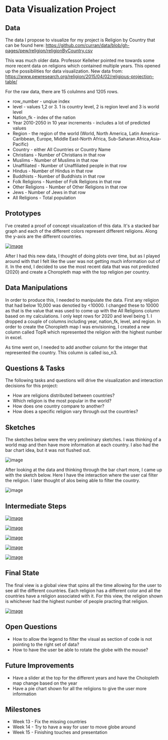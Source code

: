 # Data Visualization Project

## Data

The data I propose to visualize for my project is Religion by Country that can be found here: https://github.com/curran/data/blob/gh-pages/pew/religion/religionByCountry.csv

This was much older data. Professor Kelleher pointed me towards some more recent data on religions which contained multiple years. 
This opened up the possibilities for data visualization. New data from: https://www.pewresearch.org/religion/2015/04/02/religious-projection-table/

For the raw data, there are 15 colulmns and 1205 rows.  

* row_number - unqiue index
* level - values 1,2 or 3. 1 is country level, 2 is region level and 3 is world level
* Nation_fk - index of the nation
* Year 2010-2050 in 10 year increments - includes a lot of predicted values
* Region - the region of the world (World, North America, Latin America-Caribbean, Europe, Middle East-North Africa, Sub-Saharan Africa,Asia-Pacific)
* Country - either All Countries or Country Name
* Christians - Number of Christians in that row
* Muslims - Number of Muslims in that row
* Unaffiliated - Number of Unaffiliated people in that row
* Hindus - Number of Hindus in that row
* Buddhists - Number of Buddhists in that row
* Folk Religions - Number of Folk Religions in that row
* Other Religions - Number of Other Religions in that row
* Jews - Number of Jews in that row
* All Religions - Total population


## Prototypes

I’ve created a proof of concept visualization of this data. It's a stacked bar graph and each of the different colors represent different religions. Along the y-axis are the different countries. 

[![image](https://github.com/fsajedi22/dataviz-project-template-proposal/blob/master/Screen%20Shot%202023-02-16%20at%208.03.06%20PM.png)](https://vizhub.com/fsajedi22/4bcf28e8d9b84747bbb498069508ce0f)

After I had this new data, I thought of doing plots over time, but as I played around with that I felt like the user was not getting much information out of it. In the end, I decided to use the most recent data that was not predicted (2020) and create a Choropleth map with the top religion per country. 
## Data Manipulations
In order to produce this, I needed to manipulate the data. First any religion that had below 10,000 was denotied by <10000. I changed these to 10000 as that is the value that was used to come up with the All Religions column based on my calculations. I only kept rows for 2020 and level being 1. I dropped a couple of columns including year, nation_fk, level, and region. In order to create the Choropleth map I was envisioning, I created a new column called TopR which represented the religion with the highest number in excel. 

As time went on, I needed to add another column for the integer that represented the country. This column is called iso_n3. 
## Questions & Tasks

The following tasks and questions will drive the visualization and interaction decisions for this project:

 * How are religions distributed between countries?
 * Which religion is the most popular in the world?
 * How does one country compare to another?
 * How does a specific religion vary through out the countries?

## Sketches

The sketches below were the very preliminary sketches. I was thinking of a world map and then have more information at each country. I also had the bar chart idea, but it was not flushed out. 

![image](https://github.com/fsajedi22/dataviz-project-template-proposal/blob/master/Screen%20Shot%202023-02-16%20at%208.14.21%20PM.png)


After looking at the data and thinking through the bar chart more, I came up with the sketch below. Here I have the interaction where the user cal filter the religion. I later thought of alos being able to filter the country. 

![image](https://github.com/fsajedi22/dataviz-project-template-proposal/blob/master/Screen%20Shot%202023-02-16%20at%208.14.48%20PM.png)
## Intermediate Steps 

[![image](https://github.com/fsajedi22/dataviz-project-template-proposal/blob/master/Screen%20Shot%202023-04-26%20at%208.57.04%20PM.png)](https://vizhub.com/fsajedi22/4bcf28e8d9b84747bbb498069508ce0f)

[![image](https://github.com/fsajedi22/dataviz-project-template-proposal/blob/master/Screen%20Shot%202023-04-26%20at%208.55.21%20PM.png)](https://vizhub.com/fsajedi22/e9a96bb49c46447597e5c3deeccc49f0)

[![image](https://github.com/fsajedi22/dataviz-project-template-proposal/blob/master/Screen%20Shot%202023-04-26%20at%208.54.06%20PM.png)](https://vizhub.com/fsajedi22/45277191477546979f5808902eea3a07)

[![image](https://github.com/fsajedi22/dataviz-project-template-proposal/blob/master/Screen%20Shot%202023-04-26%20at%208.52.50%20PM.png)](https://vizhub.com/fsajedi22/e3cf437fabd841bf9615344d545d577c)

[![image](https://github.com/fsajedi22/dataviz-project-template-proposal/blob/master/Screen%20Shot%202023-04-26%20at%208.51.01%20PM.png)](https://vizhub.com/fsajedi22/05659424496448e1b00370862fc97d3f)
## Final State

The final view is a global view that spins all the time allowing for the user to see all the different countries. Each religion has a different color and all the countries have a religion associated with it. For this view, the religion shown is whichever had the highest number of people practing that religion.

[![image](https://github.com/fsajedi22/dataviz-project-template-proposal/blob/master/Screen%20Shot%202023-04-26%20at%208.47.40%20PM.png)](https://vizhub.com/fsajedi22/32f25451c2994ccc90498bcd6d3446d3)

## Open Questions

* How to allow the legend to filter the visual as section of code is not pointing to the right set of data?
* How to have the user be able to rotate the globe with the mouse?

## Future Improvements

* Have a slider at the top for the different years and have the Cholopleth map change based on the year
* Have a pie chart shown for all the religions to give the user more information

## Milestones

 * Week 13 - Fix the missing countries
 * Week 14 - Try to have a way for user to move globe around 
 * Week 15 - Finishing touches and presentation 
